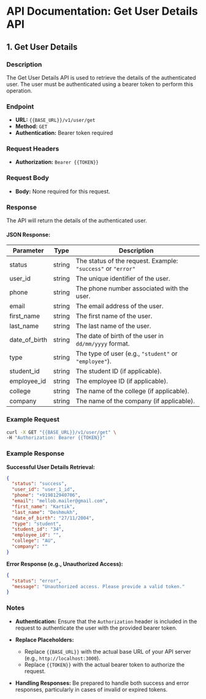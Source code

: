 # API Documentation: Get User Details API

## 1. Get User Details

### Description
The Get User Details API is used to retrieve the details of the authenticated user. The user must be authenticated using a bearer token to perform this operation.

### Endpoint

- **URL:** `{{BASE_URL}}/v1/user/get`
- **Method:** `GET`
- **Authentication:** Bearer token required

### Request Headers

- **Authorization:** `Bearer {{TOKEN}}`

### Request Body

- **Body:** None required for this request.

### Response

The API will return the details of the authenticated user.

#### JSON Response:

| Parameter     | Type   | Description                                  |
|---------------|--------|----------------------------------------------|
| status        | string | The status of the request. Example: `"success"` or `"error"` |
| user_id       | string | The unique identifier of the user.           |
| phone         | string | The phone number associated with the user.   |
| email         | string | The email address of the user.               |
| first_name    | string | The first name of the user.                  |
| last_name     | string | The last name of the user.                   |
| date_of_birth | string | The date of birth of the user in `dd/mm/yyyy` format. |
| type          | string | The type of user (e.g., `"student"` or `"employee"`). |
| student_id    | string | The student ID (if applicable).              |
| employee_id   | string | The employee ID (if applicable).             |
| college       | string | The name of the college (if applicable).     |
| company       | string | The name of the company (if applicable).     |

### Example Request

```bash
curl -X GET "{{BASE_URL}}/v1/user/get" \
-H "Authorization: Bearer {{TOKEN}}"
```

### Example Response

**Successful User Details Retrieval:**

```json
{
  "status": "success",
  "user_id": "user_1_id",
  "phone": "+919812940706",
  "email": "mellob.mailer@gmail.com",
  "first_name": "Kartik",
  "last_name": "Deshmukh",
  "date_of_birth": "27/11/2004",
  "type": "student",
  "student_id": "34",
  "employee_id": "",
  "college": "AU",
  "company": ""
}
```

**Error Response (e.g., Unauthorized Access):**

```json
{
  "status": "error",
  "message": "Unauthorized access. Please provide a valid token."
}
```

### Notes

- **Authentication:** Ensure that the `Authorization` header is included in the request to authenticate the user with the provided bearer token.

- **Replace Placeholders:**
  - Replace `{{BASE_URL}}` with the actual base URL of your API server (e.g., `http://localhost:3000`).
  - Replace `{{TOKEN}}` with the actual bearer token to authorize the request.

- **Handling Responses:** Be prepared to handle both success and error responses, particularly in cases of invalid or expired tokens.
